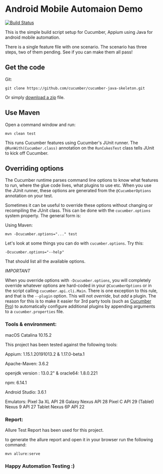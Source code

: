 # Android Mobile Automaion Demo

[![Build Status](https://travis-ci.org/cucumber/cucumber-java-skeleton.svg?branch=master)](https://travis-ci.org/cucumber/cucumber-java-skeleton)

This is the simple build script setup for Cucumber, Appium using Java for android mobile automation.

There is a single feature file with one scenario. The scenario has three steps, two of them pending. See if you can make them all pass!

## Get the code

Git:

    git clone https://github.com/cucumber/cucumber-java-skeleton.git
    
Or simply [download a zip](https://github.com/majdy86/Mobile_Automation.git/archive/master.zip) file.

## Use Maven

Open a command window and run:

    mvn clean test

This runs Cucumber features using Cucumber's JUnit runner. The `@RunWith(Cucumber.class)` annotation on the `RunCukesTest`
class tells JUnit to kick off Cucumber.


## Overriding options

The Cucumber runtime parses command line options to know what features to run, where the glue code lives, what plugins to use etc.
When you use the JUnit runner, these options are generated from the `@CucumberOptions` annotation on your test.

Sometimes it can be useful to override these options without changing or recompiling the JUnit class. This can be done with the
`cucumber.options` system property. The general form is:

Using Maven:

    mvn -Dcucumber.options="..." test

Let's look at some things you can do with `cucumber.options`. Try this:

    -Dcucumber.options="--help"

That should list all the available options.

*IMPORTANT*

When you override options with `-Dcucumber.options`, you will completely override whatever options are hard-coded in
your `@CucumberOptions` or in the script calling `cucumber.api.cli.Main`. There is one exception to this rule, and that
is the `--plugin` option. This will not _override_, but _add_ a plugin. The reason for this is to make it easier
for 3rd party tools (such as [Cucumber Pro](https://cucumber.pro/)) to automatically configure additional plugins by appending arguments to a `cucumber.properties`
file.

### Tools & environment:

macOS Catalina 10.15.2

This project has been tested against the following tools:

Appium: 1.15.1.20191013.2 & 1.17.0-beta.1

Apache-Maven: 3.6.2

openjdk version : 13.0.2" &  oracle64: 1.8.0.221

npm: 6.14.1

Android Studio: 3.6.1

Emulators:
Pixel 3a XL API 28
Galaxy Nexus API 28
Pixel C API 29 (Tablet)
Nexus 9 API 27 Tablet
Nexus 6P API 22


### Report:

Allure Test Report has been used for this project.

to generate the allure report and open it in your browser run the following command:

    mvn allure:serve
    
### Happy Automation Testing  :)